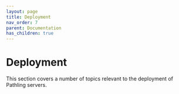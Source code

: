 ```yaml
---
layout: page
title: Deployment
nav_order: 7
parent: Documentation
has_children: true
---
```


# Deployment

This section covers a number of topics relevant to the deployment of Pathling 
servers.
